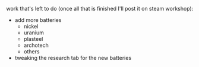 work that's left to do (once all that is finished I'll post it on steam workshop):
- add more batteries
  - nickel
  - uranium
  - plasteel
  - archotech
  - others
- tweaking the research tab for the new batteries
